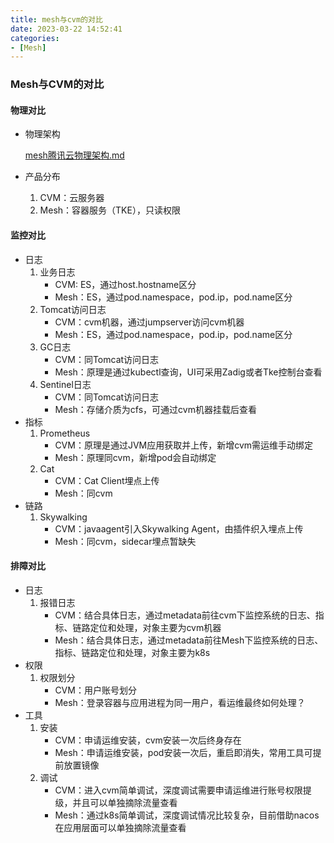 ```yaml
---
title: mesh与cvm的对比
date: 2023-03-22 14:52:41
categories: 
- [Mesh]
---
```


### Mesh与CVM的对比

#### 物理对比

- 物理架构

    [mesh腾讯云物理架构.md](mesh腾讯云物理架构.md) 

- 产品分布

  1. CVM：云服务器
  2. Mesh：容器服务（TKE），只读权限

#### 监控对比

- 日志
  1. 业务日志
     - CVM: ES，通过host.hostname区分
     - Mesh：ES，通过pod.namespace，pod.ip，pod.name区分
  2. Tomcat访问日志
     - CVM：cvm机器，通过jumpserver访问cvm机器
     - Mesh：ES，通过pod.namespace，pod.ip，pod.name区分
  3. GC日志
     - CVM：同Tomcat访问日志
     - Mesh：原理是通过kubectl查询，UI可采用Zadig或者Tke控制台查看
  4. Sentinel日志
     - CVM：同Tomcat访问日志
     - Mesh：存储介质为cfs，可通过cvm机器挂载后查看
- 指标
  1. Prometheus
     - CVM：原理是通过JVM应用获取并上传，新增cvm需运维手动绑定
     - Mesh：原理同cvm，新增pod会自动绑定
  2. Cat
     - CVM：Cat Client埋点上传
     - Mesh：同cvm
- 链路
  1. Skywalking
     - CVM：javaagent引入Skywalking Agent，由插件织入埋点上传
     - Mesh：同cvm，sidecar埋点暂缺失

#### 排障对比

- 日志
  1. 报错日志
     - CVM：结合具体日志，通过metadata前往cvm下监控系统的日志、指标、链路定位和处理，对象主要为cvm机器
     - Mesh：结合具体日志，通过metadata前往Mesh下监控系统的日志、指标、链路定位和处理，对象主要为k8s
- 权限
  1. 权限划分
     - CVM：用户账号划分
     - Mesh：登录容器与应用进程为同一用户，看运维最终如何处理？
- 工具
  1. 安装
     - CVM：申请运维安装，cvm安装一次后终身存在
     - Mesh：申请运维安装，pod安装一次后，重启即消失，常用工具可提前放置镜像
  2. 调试
     - CVM：进入cvm简单调试，深度调试需要申请运维进行账号权限提级，并且可以单独摘除流量查看
     - Mesh：通过k8s简单调试，深度调试情况比较复杂，目前借助nacos在应用层面可以单独摘除流量查看
